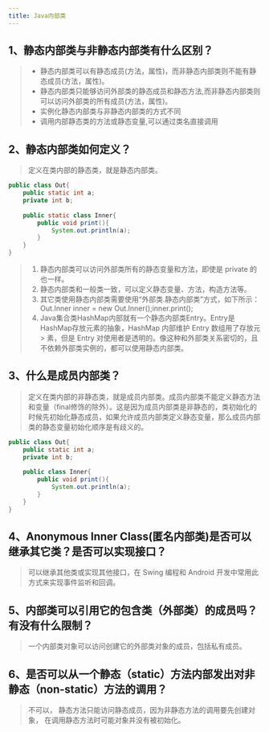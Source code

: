```yaml
---
title: Java内部类
---
```

## 1、静态内部类与非静态内部类有什么区别？

> - 静态内部类可以有静态成员(方法，属性)，而非静态内部类则不能有静态成员(方法，属性)。
> - 静态内部类只能够访问外部类的静态成员和静态方法,而非静态内部类则可以访问外部类的所有成员(方法，属性)。
> - 实例化静态内部类与非静态内部类的方式不同
> - 调用内部静态类的方法或静态变量,可以通过类名直接调用

## 2、静态内部类如何定义？

> 定义在类内部的静态类，就是静态内部类。

```java
public class Out{
    public static int a;
    private int b;
    
    public static class Inner{
        public void print(){
            System.out.println(a);
        }
    }
}
```

> 1. 静态内部类可以访问外部类所有的静态变量和方法，即使是 private 的也一样。
> 2. 静态内部类和一般类一致，可以定义静态变量、方法，构造方法等。
> 3. 其它类使用静态内部类需要使用“外部类.静态内部类”方式，如下所示：Out.Inner inner = new Out.Inner();inner.print();
> 4. Java集合类HashMap内部就有一个静态内部类Entry。Entry是HashMap存放元素的抽象，HashMap 内部维护 Entry 数组用了存放元
     >    素，但是 Entry 对使用者是透明的。像这种和外部类关系密切的，且不依赖外部类实例的，都可以使用静态内部类。

## 3、什么是成员内部类？

> 定义在类内部的非静态类，就是成员内部类。成员内部类不能定义静态方法和变量（final修饰的除外）。这是因为成员内部类是非静态的，类初始化的时候先初始化静态成员，如果允许成员内部类定义静态变量，那么成员内部类的静态变量初始化顺序是有歧义的。

```java
public class Out{
    public static int a;
    private int b;
    
    public class Inner{
        public void print(){
            System.out.println(a);
        }
    }
}
```

## 4、Anonymous Inner Class(匿名内部类)是否可以继承其它类？是否可以实现接口？

> 可以继承其他类或实现其他接口，在 Swing 编程和 Android 开发中常用此方式来实现事件监听和回调。

## 5、内部类可以引用它的包含类（外部类）的成员吗？有没有什么限制？

> 一个内部类对象可以访问创建它的外部类对象的成员，包括私有成员。

## 6、是否可以从一个静态（static）方法内部发出对非静态（non-static）方法的调用？

> 不可以， 静态方法只能访问静态成员，因为非静态方法的调用要先创建对象， 在调用静态方法时可能对象并没有被初始化。
